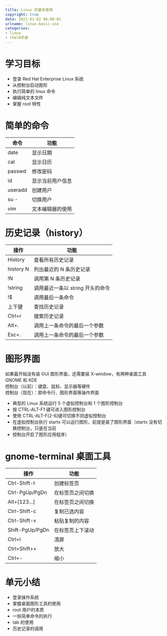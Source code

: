 ```yaml
---
title: Linux 的基本使用
copyright: true
date: 2021-01-02 00:00:01
urlname: linux-basic-use
categories:
- linux
- rhel8手册
---
```

# 学习目标  
- 登录 Red Hat Enterprise Linux 系统
- 从控制台启动图形
- 执行简单的 linux 命令
- 编辑纯文本文件
- 掌握 root 特性

# 简单的命令

| 命令    | 功能             |
| ------- | ---------------- |
| date    | 显示日期         |
| cal     | 显示日历         |
| passwd  | 修改密码         |
| id      | 显示当前用户信息 |
| useradd | 创建用户         |
| su -    | 切换用户         |
| vim     | 文本编辑器的使用 |
<!-- more -->  

# 历史记录（history）

| 操作      | 功能                           |
| --------- | ------------------------------ |
| History   | 查看所有历史记录               |
| history N | 列出最近的 N 条历史记录          |
| !N        | 调用第 N 条历史记录              |
| !string   | 调用最近一条以 string 开头的命令 |
| !$        | 调用最后一条命令               |
| 上下键    | 查找历史记录                   |
| Ctrl+r    | 搜索历史记录                   |
| Alt+.     | 调用上一条命令的最后一个参数   |
| Esc+.     | 调用上一条命令的最后一个参数   |

# 图形界面

如果最开始没有装 GUI 图形界面，还需要装 X-window，有两种桌面工具 GNOME 和 KDE  
控制台（以前）：键盘、鼠标、显示器等硬件  
控制台（现在）：即命令行、图形界面等操作界面

- 典型的 Linux 系统运行 5 个虚拟控制台和 1 个图形控制台
- 按 CTRL-ALT-F1 键可进入图形控制台
- 使用 CTRL-ALT-F[2-6]键可切换不同虚拟控制台
- 在虚拟控制台执行 startx 可以运行图形，前提是装了图形界面（startx 没有切换控制台，只是在当前
- 控制台开启了图形应用程序）

# gnome-terminal 桌面工具

| 操作            | 功能        |
| --------------- | ---------------- |
| Ctrl-Shift-t    | 创建标签页       |
| Ctrl-PgUp/PgDn  | 在标签页之间切换 |
| Alt+[123...]    | 在标签页之间切换 |
| Ctrl-Shift-c    | 复制已选内容     |
| Ctrl-Shift-v    | 粘贴复制的内容   |
| Shift-PgUp/PgDn | 在标签页上下滚动 |
| Ctrl+l          | 清屏             |
| Ctrl+Shift++    | 放大	|
| Ctrl+-          | 缩小	|

# 单元小结  
- 登录操作系统
- 掌握桌面图形工具的使用
- root 用户的本质
- 一些简单命令的执行
- tab 的使用
- 历史记录的调用